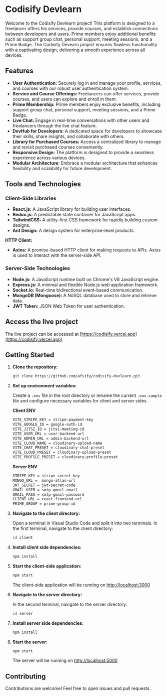 # Codisify Devlearn

Welcome to the Codisify Devlearn project! This platform is designed to a freelancer offers his services, provide courses, and establish connections between developers and users. Prime members enjoy additional benefits such as support group chat, personal support, meeting sessions, and a Prime Badge. The Codisify Devearn project ensures flawless functionality with a captivating design, delivering a smooth experience across all devices.

## Features

- **User Authentication:** Securely log in and manage your profile, services, and courses with our robust user authentication system.
- **Service and Course Offerings:** Freelancers can offer services, provide courses, and users can explore and enroll in them.
- **Prime Membership:** Prime members enjoy exclusive benefits, including support group chat, personal support, meeting sessions, and a Prime Badge.
- **Live Chat:** Engage in real-time conversations with other users and freelancers through the live chat feature.
- **DevHub for Developers:** A dedicated space for developers to showcase their skills, share insights, and collaborate with others.
- **Library for Purchased Courses:** Access a centralized library to manage and revisit purchased courses conveniently.
- **Responsive Design:** The platform is designed to provide a seamless experience across various devices.
- **Modular Architecture:** Embrace a modular architecture that enhances flexibility and scalability for future development.

## Tools and Technologies

### Client-Side Libraries

- **React.js:** A JavaScript library for building user interfaces.
- **Redux.js:** A predictable state container for JavaScript apps.
- **TailwindCSS:** A utility-first CSS framework for rapidly building custom designs.
- **Ant Design:** A design system for enterprise-level products.

**HTTP Client:**

- **Axios:** A promise-based HTTP client for making requests to APIs. Axios is used to interact with the server-side API.

### Server-Side Technologies

- **Node.js:** A JavaScript runtime built on Chrome's V8 JavaScript engine.
- **Express.js:** A minimal and flexible Node.js web application framework.
- **Socket.io:** Real-time bidirectional event-based communication.
- **MongoDB (Mongoose):** A NoSQL database used to store and retrieve data.
- **JWT Token:** JSON Web Token for user authentication.

## Access the live project

The live project can be accessed at [https://codisify.vercel.app](https://codisify.vercel.app)

## Getting Started

1. **Clone the repository:**

   ```bash
   git clone https://github.com/afsify/codisify-devlearn.git
   ```

2. **Set up environment variables:**

    Create a `.env` file in the root directory or rename the current `.env.sample` file and configure necessary variables for client and server sides.

    **Client ENV**

   ```bash
   VITE_STRIPE_KEY = stripe-payment-key
   VITE_GOOGLE_ID = google-auth-id
   VITE_JITSI_ID = jitsi-meeting-id
   VITE_USER_URL = user-backend-url
   VITE_ADMIN_URL = admin-backend-url
   VITE_CLOUD_NAME = cloudinary-upload-name
   VITE_CHAT_PRESET = cloudinary-chat-preset
   VITE_CLOUD_PRESET = cloudinary-upload-preset
   VITE_PROFILE_PRESET = cloudinary-profile-preset
   ```

    **Server ENV**

   ```bash
   STRIPE_KEY = stripe-secret-key
   MONGO_URL =  mongo-atlas-url
   JWT_SECRET = jwt-secret-code
   GMAIL_USER = smtp-gmail-email
   GMAIL_PASS = smtp-gmail-password
   CLIENT_URL = react-frontend-url
   PRIME_GROUP = prime-group-id
   ```

3. **Navigate to the client directory:**

    Open a terminal in Visual Studio Code and split it into two terminals. In the first terminal, navigate to the client directory:

    ```bash
    cd client
    ```

4. **Install client side dependencies:**

    ```bash
    npm install
    ```

5. **Start the client-side application:**

    ```bash
    npm start
    ```

    The client-side application will be running on [http://localhost:3000](http://localhost:3000)

6. **Navigate to the server directory:**

    In the second terminal, navigate to the server directory:

    ```bash
    cd server
    ```

7. **Install server side dependencies:**

    ```bash
    npm install
    ```

8. **Start the server:**

    ```bash
    npm start
    ```

    The server will be running on [http://localhost:5000](http://localhost:5000)

## Contributing

Contributions are welcome! Feel free to open issues and pull requests.
